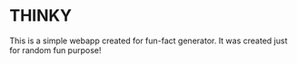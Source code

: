 # THINKY

This is a simple webapp created for fun-fact generator.
It was created just for random fun purpose!
